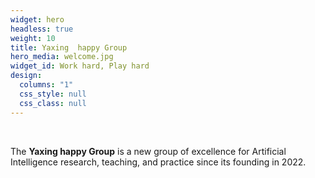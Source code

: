 ```yaml
---
widget: hero
headless: true
weight: 10
title: Yaxing  happy Group
hero_media: welcome.jpg
widget_id: Work hard, Play hard
design:
  columns: "1"
  css_style: null
  css_class: null
---
```

<br>

The **Yaxing happy Group** is a new group of excellence for Artificial Intelligence research, teaching, and practice since its founding in 2022.